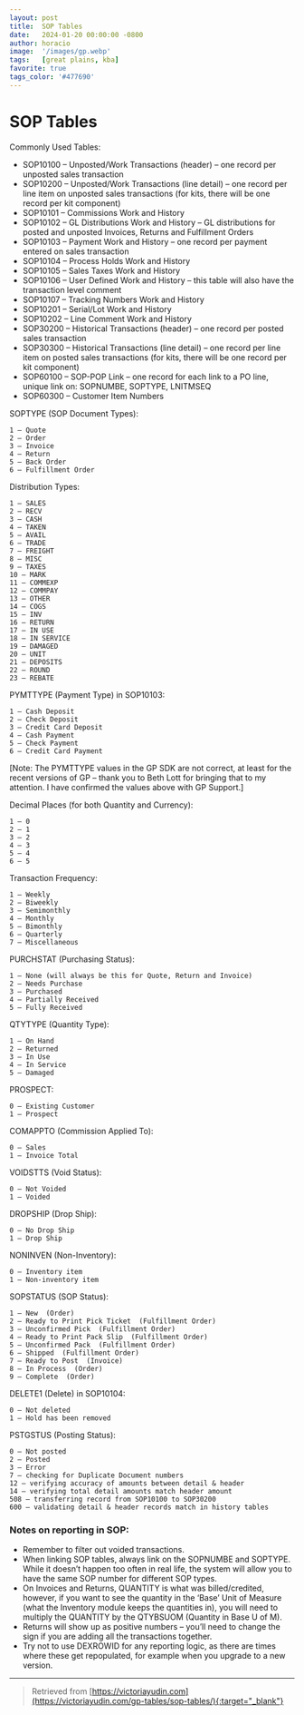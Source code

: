 ```yaml
---
layout: post
title:  SOP Tables 
date:   2024-01-20 00:00:00 -0800
author: horacio 
image:  '/images/gp.webp'
tags:   [great plains, kba]
favorite: true
tags_color: '#477690'
---
```


# SOP Tables

Commonly Used Tables:

- SOP10100 – Unposted/Work Transactions (header)  – one record per unposted sales transaction  
- SOP10200 – Unposted/Work Transactions (line detail)  – one record per line item on unposted sales transactions (for kits, there will be one record per kit component)  
- SOP10101 – Commissions Work and History  
- SOP10102 – GL Distributions Work and History  – GL distributions for posted and unposted Invoices, Returns and Fulfillment Orders  
- SOP10103 – Payment Work and History  – one record per payment entered on sales transaction  
- SOP10104 – Process Holds Work and History  
- SOP10105 – Sales Taxes Work and History  
- SOP10106 – User Defined Work and History  – this table will also have the transaction level comment  
- SOP10107 – Tracking Numbers Work and History  
- SOP10201 – Serial/Lot Work and History  
- SOP10202 – Line Comment Work and History  
- SOP30200 – Historical Transactions (header)  – one record per posted sales transaction  
- SOP30300 – Historical Transactions (line detail)  – one record per line item on posted sales transactions (for kits, there will be one record per kit component)  
- SOP60100 – SOP-POP Link  – one record for each link to a PO line, unique link on: SOPNUMBE, SOPTYPE, LNITMSEQ  
- SOP60300 – Customer Item Numbers  

SOPTYPE (SOP Document Types):
```
1 – Quote
2 – Order
3 – Invoice
4 – Return
5 – Back Order
6 – Fulfillment Order
```

Distribution Types:
```
1 – SALES
2 – RECV
3 – CASH
4 – TAKEN
5 – AVAIL
6 – TRADE
7 – FREIGHT
8 – MISC
9 – TAXES
10 – MARK
11 – COMMEXP
12 – COMMPAY
13 – OTHER
14 – COGS
15 – INV
16 – RETURN
17 – IN USE
18 – IN SERVICE
19 – DAMAGED
20 – UNIT
21 – DEPOSITS
22 – ROUND
23 – REBATE
```

PYMTTYPE (Payment Type) in SOP10103:
```
1 – Cash Deposit
2 – Check Deposit
3 – Credit Card Deposit
4 – Cash Payment
5 – Check Payment
6 – Credit Card Payment
```

[Note:  The PYMTTYPE values in the GP SDK are not correct, at least for the recent versions of GP – thank you to Beth Lott for bringing that to my attention.  I have confirmed the values above with GP Support.]

Decimal Places (for both Quantity and Currency):
```
1 – 0
2 – 1
3 – 2
4 – 3
5 – 4
6 – 5
```

Transaction Frequency:
```
1 – Weekly
2 – Biweekly
3 – Semimonthly
4 – Monthly
5 – Bimonthly
6 – Quarterly
7 – Miscellaneous
```

PURCHSTAT (Purchasing Status):
```
1 – None (will always be this for Quote, Return and Invoice)
2 – Needs Purchase
3 – Purchased
4 – Partially Received
5 – Fully Received
```

QTYTYPE (Quantity Type):
```
1 – On Hand
2 – Returned
3 – In Use
4 – In Service
5 – Damaged
```

PROSPECT:
```
0 – Existing Customer
1 – Prospect
```

COMAPPTO (Commission Applied To):
```
0 – Sales
1 – Invoice Total
```

VOIDSTTS (Void Status):
```
0 – Not Voided
1 – Voided
```

DROPSHIP (Drop Ship):
```
0 – No Drop Ship
1 – Drop Ship
```

NONINVEN (Non-Inventory):
```
0 – Inventory item
1 – Non-inventory item
```

SOPSTATUS (SOP Status):
```
1 – New  (Order)
2 – Ready to Print Pick Ticket  (Fulfillment Order)
3 – Unconfirmed Pick  (Fulfillment Order)
4 – Ready to Print Pack Slip  (Fulfillment Order)
5 – Unconfirmed Pack  (Fulfillment Order)
6 – Shipped  (Fulfillment Order)
7 – Ready to Post  (Invoice)
8 – In Process  (Order)
9 – Complete  (Order)
```

DELETE1 (Delete)  in SOP10104:
```
0 – Not deleted
1 – Hold has been removed
```

PSTGSTUS (Posting Status):
```
0 – Not posted
2 – Posted
3 – Error
7 – checking for Duplicate Document numbers
12 – verifying accuracy of amounts between detail & header
14 – verifying total detail amounts match header amount
508 – transferring record from SOP10100 to SOP30200
600 – validating detail & header records match in history tables
```

### Notes on reporting in SOP:  
- Remember to filter out voided transactions.
- When linking SOP tables, always link on the SOPNUMBE and SOPTYPE.  While it doesn’t happen too often in real life, the system will allow you to have the same SOP number for different SOP types.
- On Invoices and Returns, QUANTITY is what was billed/credited, however, if you want to see the quantity in the ‘Base’ Unit of Measure (what the Inventory module keeps the quantities in), you will need to multiply the QUANTITY by the QTYBSUOM (Quantity in Base U of M).
- Returns will show up as positive numbers – you’ll need to change the sign if you are adding all the transactions together.
- Try not to use DEXROWID for any reporting logic, as there are times where these get repopulated, for example when you upgrade to a new version.

---

> Retrieved from [https://victoriayudin.com](https://victoriayudin.com/gp-tables/sop-tables/){:target="_blank"}

